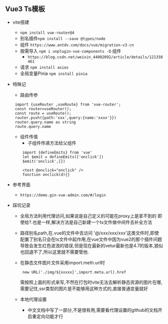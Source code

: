 ## Vue3 Ts模板

- vite搭建
  - `npm install vue-router@4`
  - 别名插件`npm install --save @types/node`
  - 组件 `https://www.antdv.com/docs/vue/migration-v3-cn`
  - 按需导入 `npm i unplugin-vue-components -D` 组件
    - `https://blog.csdn.net/weixin_44002092/article/details/121338461`
  - 请求 `npm install axios`  
  - 全局变量Pinia `npm install pinia`
- 特殊记
  - 路由传参
  ```
   import {useRouter ,useRoute} from 'vue-router';
   const router=useRouter();
   const route = useRoute();
   router.push({path:'xxx',query:{name:'xxxx'}})
   router.query.name as string
   route.query.name
  ```  
  - 组件传值
    - 子组件传递方法给父组件
    ```
     import {defineEmits} from 'vue'
     let $emit = defineEmits(['onclick'])
     $emit('onclick',{})

     <test @onclick="onclick" />
     function onclick(d){}
    ```  

- 参考界面
  - `https://demo.gin-vue-admin.com/#/login`  

- 踩坑记录
  - 全局方法利用代理访问,如果说是自己定义的可能在proxy上是拿不到的
    即使给?.也是一样,解决方法是自己新建一个ts文件做中间件去补全方法

  - 路径别名path,在.vue的文件中去访问 '@/xxx/xxx/xxx'这类文件时,即使
    配置了别名只会在ts文件中起作用,在vue文件中因为vue2的那个插件问题
    导致会发生红色波浪的错误,但是现在最新的vetur最新也是4.7的版本,貌似
    也回退不了,所以这里就不需要管他.

  - 在静态文件图片文件采用import.meth.url时
     ```
      new URL('./img/${xxxxx}',import.meta.url).href
     ```  
    需按照上面的形式来写,不然在打包时vite无法去解析静态资源的图片在哪,
    需要记住,ssr类型的图片是不能够用这种方式的,直接普通变量就好

  - 本地代理设置
    - 中文文档中写了一部分,不是很有用,需要看代理设置的github的文档开启重定向功能才行 